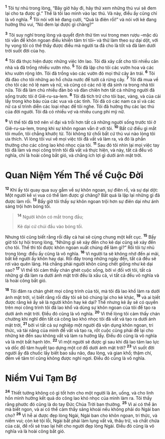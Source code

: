 <sup><b>1</b></sup> Tôi tự nhủ trong lòng, “Bây giờ hãy đi, hãy thử xem những thú vui sẽ đem lại cho ta được gì.” Thế là tôi lao mình vào lạc thú. Và này, điều ấy cũng chỉ là vô nghĩa. <sup><b>2</b></sup> Tôi nói với kẻ đang cười, “Quả là điên rồi!” và nói với kẻ đang hưởng thú vui, “Nó đem lại được gì chăng?”

<sup><b>3</b></sup> Tôi suy nghĩ trong lòng và quyết định thử tìm vui trong men rượu –mặc dù tôi vẫn để khôn ngoan điều khiển tâm trí tôi– và thử làm theo sự dại dột, với hy vọng tôi có thể thấy được điều mà người ta đã cho là tốt và đã làm dưới trời suốt đời của họ.

<sup><b>4</b></sup> Tôi đã thực hiện được những việc lớn lao. Tôi đã xây cất cho tôi nhiều căn nhà và đã trồng nhiều vườn nho. <sup><b>5</b></sup> Tôi đã lập cho tôi các vườn hoa và các khu vườn rộng lớn. Tôi đã trồng vào các vườn đó mọi thứ cây ăn trái. <sup><b>6</b></sup> Tôi đã đào cho tôi những ao hồ chứa nước để tưới cả rừng cây. <sup><b>7</b></sup> Tôi đã mua về cho tôi các nô lệ nam và nữ, và cũng có các nô lệ đã sinh ra trong nhà tôi nữa. Tôi đã làm chủ nhiều đàn bò và đàn chiên hơn tất cả những người đã sống trước tôi ở Giê-ru-sa-lem. <sup><b>8</b></sup> Tôi đã tích trữ cho tôi bạc, vàng, và của cải lấy trong kho báu của các vua và các tỉnh. Tôi đã có các nam ca sĩ và các nữ ca sĩ trình diễn các loại nhạc để tôi nghe. Tôi đã hưởng thụ các lạc thú của đời người. Tôi đã có nhiều vợ và nhiều cung phi mỹ nữ.

<sup><b>9</b></sup> Vì thế tôi đã trở nên vĩ đại và trỗi hơn tất cả những người sống trước tôi ở Giê-ru-sa-lem, trong khi sự khôn ngoan vẫn ở với tôi. <sup><b>10</b></sup> Bất cứ điều gì mắt tôi muốn, tôi chẳng khước từ. Tôi không từ chối bất cứ thú vui nào lòng tôi ưa thích. Vì lòng tôi vui về mọi việc tôi đã vất vả làm ra, và đó là phần thưởng cho các công lao khó nhọc của tôi. <sup><b>11</b></sup> Sau đó tôi nhìn lại mọi việc tay tôi đã làm và mọi công trình tôi đã vất vả thực hiện, và này, tất cả đều vô nghĩa, chỉ là hoài công bắt gió, và chẳng ích lợi gì dưới ánh mặt trời.


# Quan Niệm Yếm Thế về Cuộc Ðời
<sup><b>12</b></sup> Khi ấy tôi quay qua suy gẫm về sự khôn ngoan, sự điên rồ, và sự dại dột: Một người kế vị vua có thể làm được gì chăng? Bất quá là lặp lại những gì đã được làm rồi. <sup><b>13</b></sup> Bấy giờ tôi thấy sự khôn ngoan trội hơn sự điên dại như ánh sáng trội hơn bóng tối.


> <sup><b>14</b></sup> Người khôn có mắt trong đầu;
> 
> Kẻ dại cứ chúi đầu vào bóng tối.
>

Nhưng tôi cũng biết rằng rồi đây cả hai sẽ cùng chung một kết cục. <sup><b>15</b></sup> Bấy giờ tôi tự hỏi trong lòng, “Những gì sẽ xảy đến cho kẻ dại cũng sẽ xảy đến cho tôi. Thế thì tôi được khôn ngoan xuất chúng để làm gì?” Rồi tôi tự nhủ trong lòng: điều ấy cũng là vô nghĩa. <sup><b>16</b></sup> Vì người ta sẽ không nhớ đến ai mãi, bất kể người ấy khôn hay dại. Rồi đây trong những ngày đến, tất cả đều sẽ rơi vào quên lãng. Há chẳng phải người khôn cũng chết giống như kẻ dại sao? <sup><b>17</b></sup> Vì thế tôi cảm thấy chán ghét cuộc sống, bởi vì đối với tôi, tất cả những gì đã làm ra dưới ánh mặt trời đều là xấu cả, vì tất cả đều vô nghĩa và là hoài công bắt gió.

<sup><b>18</b></sup> Tôi đâm ra chán ghét mọi công trình của tôi, mà tôi đã lao khổ làm ra dưới ánh mặt trời, vì biết rằng rồi đây tôi sẽ bỏ chúng lại cho kẻ khác, <sup><b>19</b></sup> và ai biết được rằng kẻ ấy sẽ là người khôn hay kẻ dại? Thế nhưng kẻ ấy sẽ có quyền trên mọi công trình tôi đã lao khổ và dùng sự khôn ngoan của tôi để tạo ra dưới ánh mặt trời. Ðiều đó cũng là vô nghĩa. <sup><b>20</b></sup> Vì thế lòng tôi cảm thấy chán chường khi nghĩ đến tất cả công lao khó nhọc tôi đã vất vả tạo ra dưới ánh mặt trời, <sup><b>21</b></sup> bởi vì tất cả sự nghiệp một người đã vận dụng khôn ngoan, tri thức, và tài năng của mình để vất vả tạo ra, rốt cuộc cũng phải để lại cho những kẻ đến sau không vất vả làm ra hưởng lấy. Ðiều đó cũng là vô nghĩa và là một bất hạnh lớn. <sup><b>22</b></sup> Vì một người sẽ được gì sau khi đã lao tâm lao lực và dốc đổ tâm huyết tạo dựng một cơ đồ dưới ánh mặt trời? <sup><b>23</b></sup> Vì suốt đời người ấy đã chuốc lấy biết bao sầu não, đau lòng, và gian khổ; thậm chí, đêm về tâm trí cũng không được nghỉ ngơi. Ðiều đó cũng là vô nghĩa.


# Niềm Vui Tạm Bợ
<sup><b>24</b></sup> Thiết tưởng không có gì tốt hơn cho một người là ăn, uống, và cho linh hồn mình hưởng kết quả do công lao khó nhọc của mình làm ra. Tôi thấy rằng phước đó cũng là do tay Ðức Chúa Trời ban thưởng. <sup><b>25</b></sup> Vì ai có thể ăn mà biết ngon, và ai có thể cảm thấy sảng khoái nếu không phải do Ngài ban cho? <sup><b>26</b></sup> Vì hễ ai được đẹp lòng Ngài, Ngài ban cho khôn ngoan, tri thức, và niềm vui; còn kẻ tội lỗi, Ngài bắt phải làm lụng vất vả, thâu trữ, và chất chứa của cải, để rồi sẽ trao lại hết cho người đẹp lòng Ngài. Ðiều đó cũng là vô nghĩa và là hoài công bắt gió.